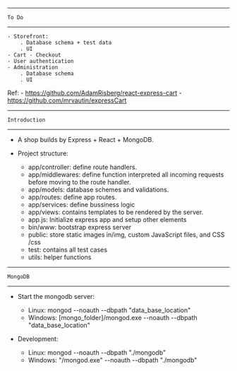 -------------------------------------------------------------------------------------
    To Do
-------------------------------------------------------------------------------------
	- Storefront:
		. Database schema + test data
		. UI
	- Cart - Checkout
    - User authentication
	- Administration
		. Database schema
		. UI

Ref:
	- https://github.com/AdamRisberg/react-express-cart
    - https://github.com/mrvautin/expressCart


-------------------------------------------------------------------------------------
    Introduction
-------------------------------------------------------------------------------------
+ A shop builds by Express + React + MongoDB.

+ Project structure:
    - app/controller: define route handlers.
    - app/middlewares: define function interpreted all incoming requests before moving to the route handler.
    - app/models: database schemes and validations.
    - app/routes: define app routes.
    - app/services: define bussiness logic
    - app/views: contains templates to be rendered by the server.
    - app.js: Initialize express app and setup other elements
    - bin/www: bootstrap express server
    - public: store static images in/img, custom JavaScript files, and CSS /css
    - test: contains all test cases
    - utils: helper functions 


-------------------------------------------------------------------------------------
    MongoDB
-------------------------------------------------------------------------------------
+ Start the mongodb server:
    - Linux: mongod --noauth --dbpath "data_base_location"        
    - Windows: [mongo_folder]/mongod.exe --noauth --dbpath "data_base_location"

+ Development:
    - Linux:
        mongod --noauth --dbpath "./mongodb"
    - Windows:
        "/mongod.exe" --noauth --dbpath "./mongodb"